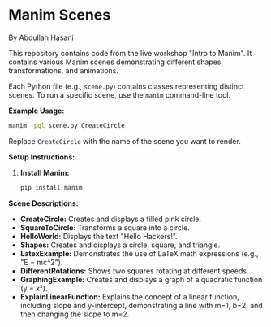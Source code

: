 # Manim Scenes

By Abdullah Hasani

This repository contains code from the live workshop "Intro to Manim". It contains various Manim scenes demonstrating different shapes, transformations, and animations.

Each Python file (e.g., `scene.py`) contains classes representing distinct scenes.  To run a specific scene, use the `manim` command-line tool.

**Example Usage:**

```bash
manim -pql scene.py CreateCircle
```

Replace `CreateCircle` with the name of the scene you want to render.

**Setup Instructions:**

1.  **Install Manim:**
    ```bash
    pip install manim
    ```

**Scene Descriptions:**

*   **CreateCircle:** Creates and displays a filled pink circle.
*   **SquareToCircle:** Transforms a square into a circle.
*   **HelloWorld:** Displays the text "Hello Hackers!".
*   **Shapes:** Creates and displays a circle, square, and triangle.
*   **LatexExample:** Demonstrates the use of LaTeX math expressions (e.g., "E = mc^2").
*   **DifferentRotations:** Shows two squares rotating at different speeds.
*   **GraphingExample:** Creates and displays a graph of a quadratic function (y = x²).
*   **ExplainLinearFunction:** Explains the concept of a linear function, including slope and y-intercept, demonstrating a line with m=1, b=2, and then changing the slope to m=2.